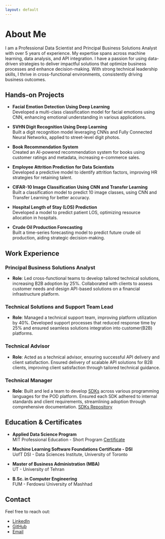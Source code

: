 ```yaml
---
layout: default
---
```


# About Me

I am a Professional Data Scientist and Principal Business Solutions Analyst with over 5 years of experience. My expertise spans across machine learning, data analysis, and API integration. I have a passion for using data-driven strategies to deliver impactful solutions that optimize business processes and enhance decision-making. With strong technical leadership skills, I thrive in cross-functional environments, consistently driving business outcomes.

## Hands-on Projects

- **Facial Emotion Detection Using Deep Learning**  
  Developed a multi-class classification model for facial emotions using CNN, enhancing emotional understanding in various applications.

- **SVHN Digit Recognition Using Deep Learning**  
  Built a digit recognition model leveraging CNNs and Fully Connected Neural Networks, applied to street-level digit photos.

- **Book Recommendation System**  
  Created an AI-powered recommendation system for books using customer ratings and metadata, increasing e-commerce sales.

- **Employee Attrition Prediction for Data Scientists**  
  Developed a predictive model to identify attrition factors, improving HR strategies for retaining talent.

- **CIFAR-10 Image Classification Using CNN and Transfer Learning**  
  Built a classification model to predict 10 image classes, using CNN and Transfer Learning for better accuracy.

- **Hospital Length of Stay (LOS) Prediction**  
  Developed a model to predict patient LOS, optimizing resource allocation in hospitals.

- **Crude Oil Production Forecasting**  
  Built a time-series forecasting model to predict future crude oil production, aiding strategic decision-making.

## Work Experience

### Principal Business Solutions Analyst  
- **Role**: Led cross-functional teams to develop tailored technical solutions, increasing B2B adoption by 25%. Collaborated with clients to assess customer needs and design API-based solutions on a financial infrastructure platform.

### Technical Solutions and Support Team Lead  
- **Role**: Managed a technical support team, improving platform utilization by 40%. Developed support processes that reduced response time by 25% and ensured seamless solutions integration into customer(B2B) platforms.

### Technical Advisor  
- **Role**: Acted as a technical advisor, ensuring successful API delivery and client satisfaction. Ensured delivery of scalable API solutions for B2B clients, improving client satisfaction through tailored technical guidance.

### Technical Manager  
- **Role**: Built and led a team to develop [SDKs](https://github.com/orgs/FanapSoft/repositories) across various programming languages for the POD platform. Ensured each SDK adhered to internal standards and client requirements, streamlining adoption through comprehensive documentation. [SDKs Repository](https://github.com/orgs/FanapSoft/repositories) 


## Education & Certificates

- **Applied Data Science Program**  
  MIT Professional Education - Short Program
  [Certificate](https://api.accredible.com/v1/auth/invite?code=3e719b52fc79838e32e4&credential_id=31b876ad-838a-4264-982a-cd1f88b92766&url=https%3A%2F%2Fcredentials.professional.mit.edu%2F31b876ad-838a-4264-982a-cd1f88b92766&ident=e4b65eb7-5c11-4b73-80fd-7520ae83cb76)

- **Machine Learning Software Foundations Certificate - DSI**  
  UofT DSI - Data Sciences Institute, University of Toronto

- **Master of Business Administration (MBA)**  
  UT - University of Tehran

- **B.Sc. in Computer Engineering**  
  FUM - Ferdowsi University of Mashhad

## Contact

Feel free to reach out:

- [LinkedIn](https://www.linkedin.com/in/mehran-hnz/)
- [GitHub](https://github.com/mehran-hnz)
- [Email](mailto:hassanzadeh.me@gmail.com)
